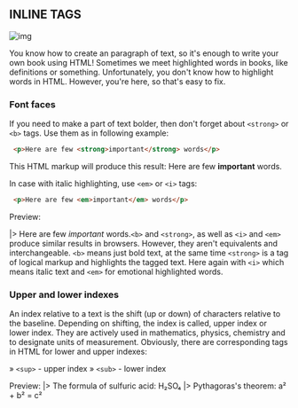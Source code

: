 ## INLINE TAGS

![img](https://images.pexels.com/photos/234133/pexels-photo-234133.jpeg?cs=srgb&dl=typography-vintage-blur-display-234133.jpg&fm=jpg)

You know how to create an paragraph of text, so it's enough to write your own book using HTML! Sometimes we meet highlighted words in books, like definitions or something. Unfortunately, you don't know how to highlight words in HTML. However, you're here, so that's easy to fix.

 ### Font faces

If you need to make a part of text bolder, then don't forget about `<strong>` or `<b>` tags. Use them as in following example:

```html
 <p>Here are few <strong>important</strong> words</p>
```

This HTML markup will produce this result: Here are few **important** words.

In case with italic highlighting, use `<em>` or `<i>` tags:

```html
 <p>Here are few <em>important</em> words</p>
```

Preview:

|> Here are few *important* words.`<b>` and `<strong>`, as well as `<i>` and `<em>` produce similar results in  browsers. However, they aren't equivalents and interchangeable. `<b>` means just bold text, at the same time `<strong>` is a tag of logical markup and highlights the tagged text. Here again with `<i>` which means italic text and `<em>` for emotional highlighted words.

 ### Upper and lower indexes

An index relative to a text is the shift (up or down) of characters relative to the baseline. Depending on shifting, the index is called, upper index or lower index. They are actively used in mathematics, physics, chemistry and to designate units of measurement. Obviously, there are corresponding tags in HTML for lower and upper indexes:

   » `<sup>` - upper index
   » `<sub>` - lower index

 Preview:
 |> The formula of sulfuric acid: H₂SO₄
 |> Pythagoras's theorem: a² + b² = c²
